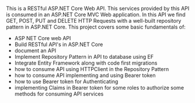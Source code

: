 This is a RESTful ASP.NET Core Web API. This services provided by this API is consumed in an ASP.NET Core MVC Web application. In this API we find GET, POST, PUT and DELETE HTTP Requests with a well-built repository pattern in ASP.NET Core. This project covers some basic fundamentals of:
- ASP NET Core web API
- Build RESTful API's in ASP.NET Core
- document an API
- Implement Repository Pattern in API to database using EF
- Integrate Entity Framework along with code first migrations
- how to consume API using HTTPClient in the Repository Pattern 
- how to consume API implementing and using Bearer token
- how to use Bearer token for Authenticating
- implementing Claims in Bearer token for some roles to authorize some methods for consuming API services
